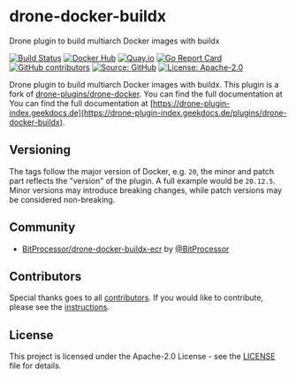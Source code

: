 # drone-docker-buildx

Drone plugin to build multiarch Docker images with buildx

[![Build Status](https://img.shields.io/drone/build/thegeeklab/drone-docker-buildx?logo=drone&server=https%3A%2F%2Fdrone.thegeeklab.de)](https://drone.thegeeklab.de/thegeeklab/drone-docker-buildx)
[![Docker Hub](https://img.shields.io/badge/dockerhub-latest-blue.svg?logo=docker&logoColor=white)](https://hub.docker.com/r/thegeeklab/drone-docker-buildx)
[![Quay.io](https://img.shields.io/badge/quay-latest-blue.svg?logo=docker&logoColor=white)](https://quay.io/repository/thegeeklab/drone-docker-buildx)
[![Go Report Card](https://goreportcard.com/badge/github.com/thegeeklab/drone-docker-buildx)](https://goreportcard.com/report/github.com/thegeeklab/drone-docker-buildx)
[![GitHub contributors](https://img.shields.io/github/contributors/thegeeklab/drone-docker-buildx)](https://github.com/thegeeklab/drone-docker-buildx/graphs/contributors)
[![Source: GitHub](https://img.shields.io/badge/source-github-blue.svg?logo=github&logoColor=white)](https://github.com/thegeeklab/drone-docker-buildx)
[![License: Apache-2.0](https://img.shields.io/github/license/thegeeklab/drone-docker-buildx)](https://github.com/thegeeklab/drone-docker-buildx/blob/main/LICENSE)

Drone plugin to build multiarch Docker images with buildx. This plugin is a fork of [drone-plugins/drone-docker](https://github.com/drone-plugins/drone-docker). You can find the full documentation at You can find the full documentation at [https://drone-plugin-index.geekdocs.de](https://drone-plugin-index.geekdocs.de/plugins/drone-docker-buildx).

## Versioning

The tags follow the major version of Docker, e.g. `20`, the minor and patch part reflects the "version" of the plugin. A full example would be `20.12.5`. Minor versions may introduce breaking changes, while patch versions may be considered non-breaking.

## Community

<!-- prettier-ignore-start -->
<!-- spellchecker-disable -->

- [BitProcessor/drone-docker-buildx-ecr](https://github.com/BitProcessor/drone-docker-buildx-ecr) by [@BitProcessor](https://github.com/BitProcessor)

<!-- spellchecker-enable -->
<!-- prettier-ignore-end -->

## Contributors

Special thanks goes to all [contributors](https://github.com/thegeeklab/drone-docker-buildx/graphs/contributors). If you would like to contribute,
please see the [instructions](https://github.com/thegeeklab/drone-docker-buildx/blob/main/CONTRIBUTING.md).

## License

This project is licensed under the Apache-2.0 License - see the [LICENSE](https://github.com/thegeeklab/drone-docker-buildx/blob/main/LICENSE) file for details.
